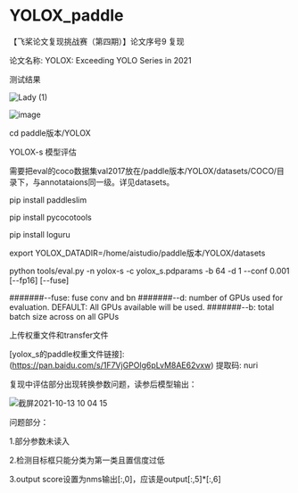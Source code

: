 # YOLOX_paddle
【飞桨论文复现挑战赛（第四期）】论文序号9 复现

论文名称: YOLOX: Exceeding YOLO Series in 2021

测试结果

![Lady (1)](https://user-images.githubusercontent.com/26295563/133543628-95c3cdb1-7f0e-4aec-bfc1-835ffeb0adcf.jpg)

![image](https://user-images.githubusercontent.com/26295563/133545014-2afcfa60-d994-48da-8ff1-536fc7346b27.png)

cd paddle版本/YOLOX

YOLOX-s 模型评估

需要把eval的coco数据集val2017放在/paddle版本/YOLOX/datasets/COCO/目录下，与annotataions同一级。详见datasets。


  pip install paddleslim

  pip install pycocotools

  pip install loguru

  export YOLOX_DATADIR=/home/aistudio/paddle版本/YOLOX/datasets

  python tools/eval.py -n  yolox-s -c yolox_s.pdparams -b 64 -d 1 --conf 0.001 [--fp16] [--fuse]

 #######--fuse: fuse conv and bn
 #######--d: number of GPUs used for evaluation. DEFAULT: All GPUs available will be used.
 #######--b: total batch size across on all GPUs

上传权重文件和transfer文件

[yolox_s的paddle权重文件链接]: (https://pan.baidu.com/s/1F7VjGPOlg6pLvM8AE62vxw) 提取码: nuri 

复现中评估部分出现转换参数问题，读参后模型输出：

![截屏2021-10-13 10 04 15](https://user-images.githubusercontent.com/26295563/137054658-465ebb58-4ecb-4b5b-a1f6-f6453900005a.png)

问题部分：

1.部分参数未读入

2.检测目标框只能分类为第一类且置信度过低
 
3.output score设置为nms输出[:,0]，应该是output[:,5]*[:,6]



